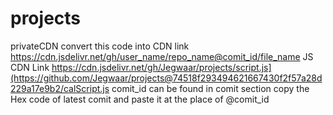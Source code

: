 # projects
privateCDN
convert this code into CDN link  https://cdn.jsdelivr.net/gh/user_name/repo_name@comit_id/file_name
JS CDN Link  https://cdn.jsdelivr.net/gh/Jegwaar/projects/script.js](https://github.com/Jegwaar/projects@74518f293494621667430f2f57a28d229a17e9b2/calScript.js
comit_id can be found in comit section copy the Hex code of latest comit and paste it at the place of @comit_id
